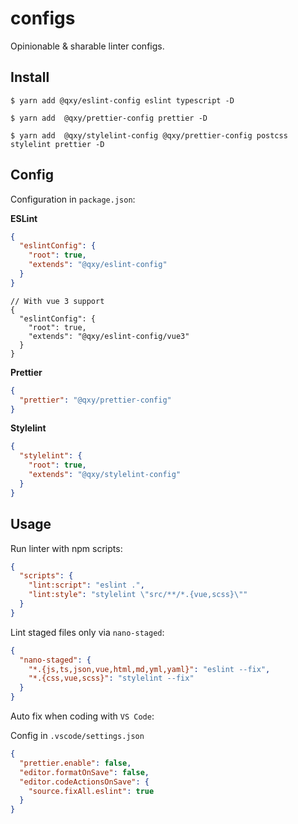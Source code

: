 # configs

Opinionable & sharable linter configs.

## Install

```shell
$ yarn add @qxy/eslint-config eslint typescript -D

$ yarn add  @qxy/prettier-config prettier -D

$ yarn add  @qxy/stylelint-config @qxy/prettier-config postcss stylelint prettier -D
```

## Config

Configuration in `package.json`:

**ESLint**

```json
{
  "eslintConfig": {
    "root": true,
    "extends": "@qxy/eslint-config"
  }
}
```

```json5
// With vue 3 support
{
  "eslintConfig": {
    "root": true,
    "extends": "@qxy/eslint-config/vue3"
  }
}
```

**Prettier**

```json
{
  "prettier": "@qxy/prettier-config"
}
```

**Stylelint**

```json
{
  "stylelint": {
    "root": true,
    "extends": "@qxy/stylelint-config"
  }
}
```

## Usage

Run linter with npm scripts:

```json
{
  "scripts": {
    "lint:script": "eslint .",
    "lint:style": "stylelint \"src/**/*.{vue,scss}\""
  }
}
```

Lint staged files only via `nano-staged`:

```json
{
  "nano-staged": {
    "*.{js,ts,json,vue,html,md,yml,yaml}": "eslint --fix",
    "*.{css,vue,scss}": "stylelint --fix"
  }
}
```

Auto fix when coding with `VS Code`:

Config in `.vscode/settings.json`

```json
{
  "prettier.enable": false,
  "editor.formatOnSave": false,
  "editor.codeActionsOnSave": {
    "source.fixAll.eslint": true
  }
}
```

